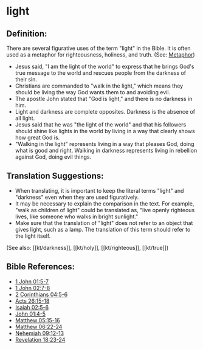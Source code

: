 # light #

## Definition: ##

There are several figurative uses of the term "light" in the Bible. It is often used as a metaphor for righteousness, holiness, and truth. (See: [Metaphor](en/ta-vol1/translate/man/figs-metaphor))

* Jesus said, "I am the light of the world" to express that he brings God's true message to the world and rescues people from the darkness of their sin.
* Christians are commanded to "walk in the light," which means they should be living the way God wants them to and avoiding evil.
* The apostle John stated that "God is light," and there is no darkness in him.
* Light and darkness are complete opposites. Darkness is the absence of all light. 
* Jesus said that he was "the light of the world" and that his followers should shine like lights in the world by living in a way that clearly shows how great God is.
* "Walking in the light" represents living in a way that pleases God, doing what is good and right. Walking in darkness represents living in rebellion against God, doing evil things.
 
## Translation Suggestions: ##

* When translating, it is important to keep the literal terms "light" and "darkness" even when they are used figuratively.
* It may be necessary to explain the comparison in the text. For example, "walk as children of light" could be translated as, "live openly righteous lives, like someone who walks in bright sunlight."
* Make sure that the translation of "light" does not refer to an object that gives light, such as a lamp. The translation of this term should refer to the light itself.

(See also: [[kt/darkness]], [[kt/holy]], [[kt/righteous]], [[kt/true]])

## Bible References: ##

* [1 John 01:5-7](en/tn/1jn/help/01/05)
* [1 John 02:7-8](en/tn/1jn/help/02/07)
* [2 Corinthians 04:5-6](en/tn/2co/help/04/05)
* [Acts 26:15-18](en/tn/act/help/26/15)
* [Isaiah 02:5-6](en/tn/isa/help/02/05)
* [John 01:4-5](en/tn/jhn/help/01/04)
* [Matthew 05:15-16](en/tn/mat/help/05/15)
* [Matthew 06:22-24](en/tn/mat/help/06/22)
* [Nehemiah 09:12-13](en/tn/neh/help/09/12)
* [Revelation 18:23-24](en/tn/rev/help/18/23)
